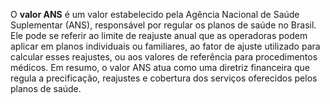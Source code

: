 
O **valor ANS** é um valor estabelecido pela Agência Nacional de Saúde Suplementar (ANS), responsável por regular os planos de saúde no Brasil. Ele pode se referir ao limite de reajuste anual que as operadoras podem aplicar em planos individuais ou familiares, ao fator de ajuste utilizado para calcular esses reajustes, ou aos valores de referência para procedimentos médicos. Em resumo, o valor ANS atua como uma diretriz financeira que regula a precificação, reajustes e cobertura dos serviços oferecidos pelos planos de saúde.